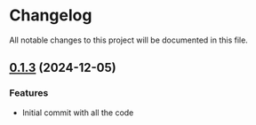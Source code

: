# Changelog

All notable changes to this project will be documented in this file.

## [0.1.3]() (2024-12-05)
### Features
* Initial commit with all the code
